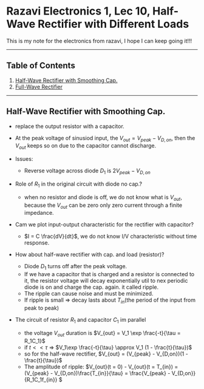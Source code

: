 # Razavi Electronics 1, Lec 10, Half-Wave Rectifier with Different Loads

This is my note for the electronics from razavi, I hope I can keep going it!!!

---

## Table of Contents

1. [Half-Wave Rectifier with Smoothing Cap.](#half-wave-rectifier-with-smoothing-cap)
2. [Full-Wave Rectifier](#full-wave-rectifier)



---
## Half-Wave Rectifier with Smoothing Cap.
+ replace the output resistor with a capacitor.
+ At the peak voltage of sinusiod input, the $V_{out} = V_{peak} - V_{D, on}$, then the $V_{out}$ keeps so on due to the capacitor cannot discharge.
+ Issues:
    + Reverse voltage across diode $D_1$ is $2V_{peak} - V_{ D,on}$
+  Role of ${R_1}$ in the original circuit with diode no cap.?
    + when no resistor and diode is off, we do not know what is $V_{out}$, because the $V_{out}$ can be zero only zero current through a finite impedance.
+ Cam we plot input-output characteristic for the rectifier with capacitor?
    + $I = C \frac{dV}{dt}$, we do not know I/V characteristic without time response.

+ How about half-wave rectifier with cap. and load (resistor)?
    + Diode $D_1$ turns off after the peak voltage.
    + If we have a capacitor that is charged and a resistor is connected to it, the resistor voltage will decay exponentially util to nex periodic diode is on and charge the cap. again. it called ripple.
    + The ripple can cause noise and must be minimized.
    + If ripple is small => decay lasts about $T_{in}$(the period of the input from peak to peak)

+ The circuit of resistor $R_1$ and capacitor $C_1$ im parallel
    + the voltage $V_{out}$ duration is $V_{out} = V_1 \exp \frac{-t}{\tau = R_1C_1}$
    + if $t << \tau$ => $V_1\exp \frac{-t}{\tau} \approx V_1 (1 - \frac{t}{\tau})$
    + so for the half-wave rectifier, $V_{out} = (V_{peak} - V_{D,on})(1 - \frac{t}{\tau})$
    + The amplitude of ripple: $V_{out}(t = 0) - V_{out}(t = T_{in}) = (V_{peak} - V_{D,on})\frac{T_{in}}{\tau} = \frac{V_{peak} - V_{D,on}}{R_1C_1f_{in}} $

  








